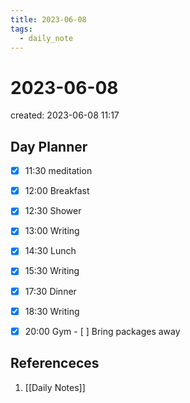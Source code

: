```yaml
---
title: 2023-06-08
tags:
  - daily_note
---
```


# 2023-06-08
created: 2023-06-08 11:17

## Day Planner
- [x] 11:30 meditation
- [x] 12:00 Breakfast
- [x] 12:30 Shower
- [x] 13:00 Writing
- [x] 14:30 Lunch
- [x] 15:30 Writing
- [x] 17:30 Dinner
- [x] 18:30 Writing
- [x] 20:00 Gym
		- [ ] Bring packages away



## Referenceces
1.  [[Daily Notes]]